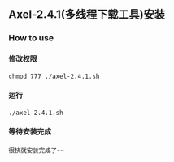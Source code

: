 ## Axel-2.4.1(多线程下载工具)安装

### How to use

#### 修改权限

    chmod 777 ./axel-2.4.1.sh

#### 运行

    ./axel-2.4.1.sh

#### 等待安装完成

    很快就安装完成了~~
